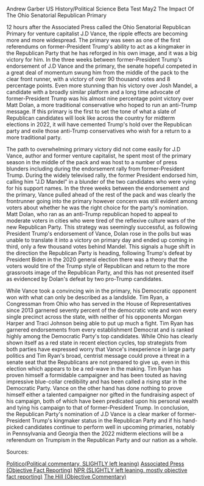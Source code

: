 Andrew Garber
US History/Political Science Beta Test
May2
The Impact Of The Ohio Senatorial Republican Primary

12 hours after the Associated Press called the Ohio Senatorial Republican Primary for venture capitalist J.D Vance, the ripple effects are becoming more and more widespread. The primary was seen as one of the first referendums on former-President Trump's ability to act as a kingmaker in the Republican Party that he has reforged in his own image, and it was a big victory for him. In the three weeks between former-President Trump's endorsement of J.D Vance and the primary, the senate hopeful competed in a great deal of momentum swung him from the middle of the pack to the clear front runner, with a victory of over 90 thousand votes and 8 percentage points. Even more stunning than his victory over Josh Mandel, a candidate with a broadly similar platform and a long time advocate of former-President Trump was his almost nine percentage point victory over Matt Dolan, a more traditional conservative who hoped to run an anti-Trump message. If this primary is the first to set the tone of what a slate of Republican candidates will look like across the country for midterm elections in 2022, it will have cemented Trump's hold over the Republican party and exile those anti-Trump conservatives who wish for a return to a more traditional party.

The path to overwhelming primary victory did not come easily for J.D Vance, author and former venture capitalist, he spent most of the primary season in the middle of the pack and was host to a number of press blunders including during the endorsement rally from former-President Trump. During the widely televised rally, the former President endorsed him, calling him "J.D Mandel" in a blunder of the two candidates who were vying for his support names. In the three weeks between the endorsement and the primary, Vance pulled ahead of the rest of the pack and was clearly the frontrunner going into the primary however concern was still evident among voters about whether he was the right choice for the party's nomination. Matt Dolan, who ran as an anti-Trump republican hoped to appeal to moderate voters in cities who were tired of the reflexive culture wars of the new Republican Party. This strategy was seemingly successful, as following President Trump's endorsement of Vance, Dolan rose in the polls but was unable to translate it into a victory on primary day and ended up coming in third, only a few thousand votes behind Mandel. This signals a huge shift in the direction the Republican Party is heading, following Trump's defeat by President Biden in the 2020 general election there was a theory that the voters would tire of the Trump style of Republican and return to the more grassroots image of the Republican Party, and this has not presented itself as evidenced by Dolan's defeat by two pro-Trump candidates.

While Vance took a convincing win in the primary, his Democratic opponent won with what can only be described as a landslide. Tim Ryan, a Congressman from Ohio who has served in the House of Representatives since 2013 garnered seventy percent of the democratic vote and won every single precinct across the state, with neither of his opponents Morgan Harper and Traci Johnson being able to put up much a fight. Tim Ryan has garnered endorsements from every establishment Democrat and is ranked highly among the Democratic Party's top candidates. While Ohio has clearly shown itself as a red state in recent election cycles, top strategists from both parties have expressed worry that Vance's inexperience in large party politics and Tim Ryan's broad, centrist message could prove a threat in a senate seat that the Republicans are not prepared to give up, even in this election which appears to be a red-wave in the making. Tim Ryan has proven himself a formidable campaigner and has been touted as having impressive blue-collar credibility and has been called a rising star in the Democratic Party. Vance on the other hand has done nothing to prove himself either a talented campaigner nor gifted in the fundraising aspect of his campaign, both of which have been predicated upon his personal wealth and tying his campaign to that of former-President Trump. In conclusion, the Republican Party's nomination of J.D Vance is a clear marker of former-President Trump's kingmaker status in the Republican Party and if his hand-picked candidates continue to perform well in upcoming primaries, notably in Pennsylvania and Georgia then the 2022 midterm elections will be a referendum on Trumpism in the Republican Party and our nation as a whole.




Sources:

[Politico(Political commentary, SLIGHTLY left leaning)](https://www.politico.com/news/2022/05/03/ohio-senate-tuesday-primaries-2022-00029800)
[Associated Press (Objective Fact Reporting)](https://apnews.com/article/2022-midterm-elections-ohio-senate-9eeeed38cff92dbd88f1a7d48dcbfefc)
[NPR (SLIGHTLY left leaning, mostly objective fact reporting)](https://www.npr.org/2022/05/03/1095662187/ohio-republican-senate-primary-results-vance-trump)
[The Hill (Objective Commentary)](https://thehill.com/news/campaign/3473848-vance-wins-ohio-senate-primary-handing-trump-key-victory/)